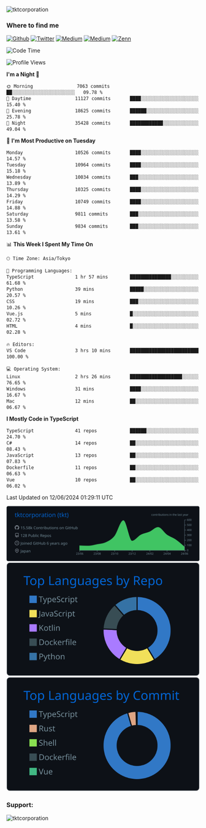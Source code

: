 <p align="left"> <img src="https://komarev.com/ghpvc/?username=tktcorporation&label=Profile%20views&color=0e75b6&style=flat" alt="tktcorporation" /> </p>

<h3>Where to find me</h3>
<p>
<a href="https://github.com/tktcorporation" target="_blank"><img alt="Github" src="https://img.shields.io/badge/GitHub-%2312100E.svg?&style=for-the-badge&logo=Github&logoColor=white" /></a>
<a href="https://twitter.com/tktcorporation" target="_blank"><img alt="Twitter" src="https://img.shields.io/badge/twitter-%231DA1F2.svg?&style=for-the-badge&logo=twitter&logoColor=white" /></a>
<a href="https://www.linkedin.com/in/tktcorporation" target="_blank"><img alt="Medium" src="https://img.shields.io/badge/linkdin-0a66c2.svg?&style=for-the-badge&logo=linkedin&logoColor=white" /></a>
<a href="https://qiita.com/tktcorporation" target="_blank"><img alt="Medium" src="https://img.shields.io/badge/qiita-55C500.svg?&style=for-the-badge&logo=qiita&logoColor=white" /></a>
<a href="https://zenn.dev/tktcorporation" target="_blank"><img alt="Zenn" src="https://img.shields.io/badge/Zenn-3EA8FF.svg?&style=for-the-badge&logo=Zenn&logoColor=white" /></a>
</p>
  
<!--START_SECTION:waka-->
![Code Time](http://img.shields.io/badge/Code%20Time-1%2C567%20hrs%2058%20mins-blue)

![Profile Views](http://img.shields.io/badge/Profile%20Views-0-blue)

**I'm a Night 🦉** 

```text
🌞 Morning                7063 commits        ██░░░░░░░░░░░░░░░░░░░░░░░   09.78 % 
🌆 Daytime                11127 commits       ████░░░░░░░░░░░░░░░░░░░░░   15.40 % 
🌃 Evening                18625 commits       ██████░░░░░░░░░░░░░░░░░░░   25.78 % 
🌙 Night                  35428 commits       ████████████░░░░░░░░░░░░░   49.04 % 
```
📅 **I'm Most Productive on Tuesday** 

```text
Monday                   10526 commits       ████░░░░░░░░░░░░░░░░░░░░░   14.57 % 
Tuesday                  10964 commits       ████░░░░░░░░░░░░░░░░░░░░░   15.18 % 
Wednesday                10034 commits       ███░░░░░░░░░░░░░░░░░░░░░░   13.89 % 
Thursday                 10325 commits       ████░░░░░░░░░░░░░░░░░░░░░   14.29 % 
Friday                   10749 commits       ████░░░░░░░░░░░░░░░░░░░░░   14.88 % 
Saturday                 9811 commits        ███░░░░░░░░░░░░░░░░░░░░░░   13.58 % 
Sunday                   9834 commits        ███░░░░░░░░░░░░░░░░░░░░░░   13.61 % 
```


📊 **This Week I Spent My Time On** 

```text
🕑︎ Time Zone: Asia/Tokyo

💬 Programming Languages: 
TypeScript               1 hr 57 mins        ███████████████░░░░░░░░░░   61.68 % 
Python                   39 mins             █████░░░░░░░░░░░░░░░░░░░░   20.57 % 
CSS                      19 mins             ███░░░░░░░░░░░░░░░░░░░░░░   10.26 % 
Vue.js                   5 mins              █░░░░░░░░░░░░░░░░░░░░░░░░   02.72 % 
HTML                     4 mins              █░░░░░░░░░░░░░░░░░░░░░░░░   02.28 % 

🔥 Editors: 
VS Code                  3 hrs 10 mins       █████████████████████████   100.00 % 

💻 Operating System: 
Linux                    2 hrs 26 mins       ███████████████████░░░░░░   76.65 % 
Windows                  31 mins             ████░░░░░░░░░░░░░░░░░░░░░   16.67 % 
Mac                      12 mins             ██░░░░░░░░░░░░░░░░░░░░░░░   06.67 % 
```

**I Mostly Code in TypeScript** 

```text
TypeScript               41 repos            ██████░░░░░░░░░░░░░░░░░░░   24.70 % 
C#                       14 repos            ██░░░░░░░░░░░░░░░░░░░░░░░   08.43 % 
JavaScript               13 repos            ██░░░░░░░░░░░░░░░░░░░░░░░   07.83 % 
Dockerfile               11 repos            ██░░░░░░░░░░░░░░░░░░░░░░░   06.63 % 
Vue                      10 repos            ██░░░░░░░░░░░░░░░░░░░░░░░   06.02 % 
```




 Last Updated on 12/06/2024 01:29:11 UTC
<!--END_SECTION:waka-->

[![](https://raw.githubusercontent.com/tktcorporation/tktcorporation/master/profile-summary-card-output/github_dark/0-profile-details.svg)](https://github.com/vn7n24fzkq/github-profile-summary-cards)
[![](https://raw.githubusercontent.com/tktcorporation/tktcorporation/master/profile-summary-card-output/github_dark/1-repos-per-language.svg)](https://github.com/vn7n24fzkq/github-profile-summary-cards) [![](https://raw.githubusercontent.com/tktcorporation/tktcorporation/master/profile-summary-card-output/github_dark/2-most-commit-language.svg)](https://github.com/vn7n24fzkq/github-profile-summary-cards)

<h3 align="left">Support:</h3>
<p><a href="https://www.buymeacoffee.com/tktcorporation"> <img align="left" src="https://cdn.buymeacoffee.com/buttons/v2/default-yellow.png" height="50" width="210" alt="tktcorporation" /></a></p><br><br>

